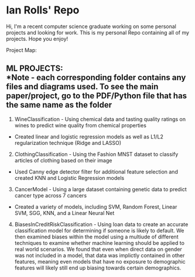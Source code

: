 # Ian Rolls' Repo
Hi, I'm a recent computer science graduate working on some personal projects and looking for work.
This is my personal Repo containing all of my projects. Hope you enjoy!

Project Map:

ML PROJECTS: <br />
*Note - each corresponding folder contains any files and diagrams used. To see the main paper/project, go to the PDF/Python file that has the same name as the folder
--------------------------------------------------------------------

1. WineClassification - Using chemical data and tasting quality ratings on wines to predict wine quality from chemical properties
  - Created linear and logistic regression models as well as L1/L2 regularization technique (Ridge and LASSO)
2. ClothingClassification - Using the Fashion MNST dataset to classify articles of clothing based on their image
  - Used Canny edge detector filter for additional feature selection and created KNN and Logistic Regression models
3. CancerModel - Using a large dataset containing genetic data to predict cancer type across 7 cancers
  - Created a variety of models, including SVM, Random Forest, Linear SVM, SGG, KNN, and a Linear Neural Net
4. BiasesInCreditRiskClassification - Using loan data to create an accurate classification model for determining if someone is likely to default. We then examined biases within the model using a multiude of different techniques to examine whether machine learning should be applied to real world scenarios. We found that even when direct data on gender was not included in a model, that data was implictly contained in other features, meaning even models that have no exposure to demographic features will likely still end up biasing towards certain demographics.
